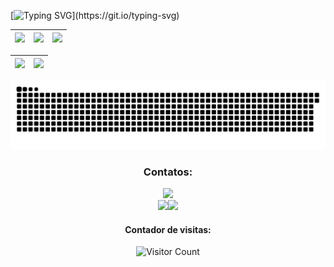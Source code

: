[![Typing SVG](https://readme-typing-svg.demolab.com?font=Fira+Code&size=30&pause=800&center=true&vCenter=true&width=1000&lines=Explore+meus+projetos+e+veja+minhas+habilidades+em+ação!;)](https://git.io/typing-svg)
<div align="center">
  
| ![](http://github-profile-summary-cards.vercel.app/api/cards/stats?username=wbrunotech&theme=nord_dark) | ![](http://github-profile-summary-cards.vercel.app/api/cards/repos-per-language?username=wbrunotech&hide=Html&theme=nord_dark) | ![](http://github-profile-summary-cards.vercel.app/api/cards/most-commit-language?username=wbrunotech&theme=nord_dark) |
| :-: | :-: | :-: |

| ![](http://github-profile-summary-cards.vercel.app/api/cards/profile-details?username=wbrunotech&theme=nord_dark) | ![](https://github-readme-streak-stats.herokuapp.com/?user=wbrunotech&hide_border=true&date_format=M%20j%5B%2C%20Y%5D&background=2D3742&stroke=2D3742&ring=6bbbca&fire=6bbbca&currStreakNum=fff&sideNums=6bbbca&currStreakLabel=6bbbca&sideLabels=fff&dates=fff) |
| :-: | :-: |

![Snake animation](https://github.com/wbrunotech/wbrunotech/blob/output/github-contribution-grid-snake.svg)

<div align="center">
<h3>Contatos:</h3>
</div>

<div align="center">
<a href="https://www.linkedin.com/in/weydsonbruno/" target="_blank"><img src="https://img.shields.io/badge/-LinkedIn-%230077B5?style=for-the-badge&logo=linkedin&logoColor=white" target="_blank"></a><br><a href = "mailto:weydson.brunos@gmail.com"><img src="https://img.shields.io/badge/-Gmail-%23333?style=for-the-badge&logo=gmail&logoColor=white" target="_blank"></a><a href="https://www.instagram.com/wwbruno/" target="_blank"><img src="https://img.shields.io/badge/-Instagram-%23E4405F?style=for-the-badge&logo=instagram&logoColor=white" target="_blank"></a>
</div>


<div align="center">
<h4>Contador de visitas:</h4>
  
![Visitor Count](https://profile-counter.glitch.me/wbrunotech/count.svg)
</div>
